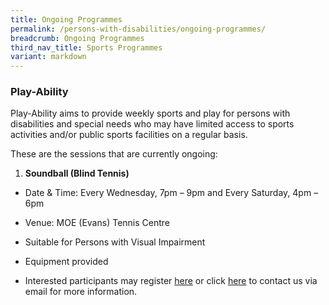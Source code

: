 ```yaml
---
title: Ongoing Programmes
permalink: /persons-with-disabilities/ongoing-programmes/
breadcrumb: Ongoing Programmes
third_nav_title: Sports Programmes
variant: markdown
---
```

### Play-Ability
Play-Ability aims to provide weekly sports and play for persons with disabilities and special needs who may have limited access to sports activities and/or public sports facilities on a regular basis. 

These are the sessions that are currently ongoing: 

1. **Soundball (Blind Tennis)**

* Date & Time: Every Wednesday, 7pm – 9pm and Every Saturday, 4pm – 6pm

*   Venue: MOE (Evans) Tennis Centre

* Suitable for Persons with Visual Impairment

* Equipment provided

* Interested participants may register [here](https://go.gov.sg/dsmp-mailinglist) or click [here](mailto:inclusivesport@sport.gov.sg) to contact us via email for more information. 
